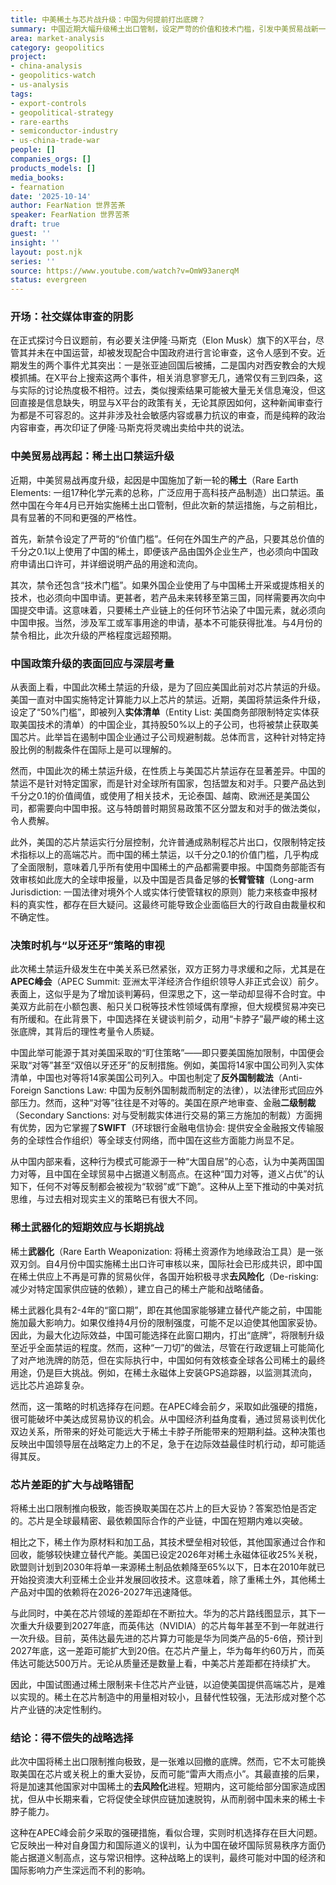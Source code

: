 ```yaml
---
title: 中美稀土与芯片战升级：中国为何提前打出底牌？
summary: 中国近期大幅升级稀土出口管制，设定严苛的价值和技术门槛，引发中美贸易战新一轮紧张。本文将深入分析此次禁令与美国芯片禁运的异同，探讨中国此举的战略考量及其对全球供应链和中美关系的长短期影响，并质疑其决策的时机与潜在成效。
area: market-analysis
category: geopolitics
project:
- china-analysis
- geopolitics-watch
- us-analysis
tags:
- export-controls
- geopolitical-strategy
- rare-earths
- semiconductor-industry
- us-china-trade-war
people: []
companies_orgs: []
products_models: []
media_books:
- fearnation
date: '2025-10-14'
author: FearNation 世界苦茶
speaker: FearNation 世界苦茶
draft: true
guest: ''
insight: ''
layout: post.njk
series: ''
source: https://www.youtube.com/watch?v=OmW93anerqM
status: evergreen
---
```

### 开场：社交媒体审查的阴影

在正式探讨今日议题前，有必要关注伊隆·马斯克（Elon Musk）旗下的X平台，尽管其并未在中国运营，却被发现配合中国政府进行言论审查，这令人感到不安。近期发生的两个事件尤其突出：一是张亚迪回国后被捕，二是国内对西安教会的大规模抓捕。在X平台上搜索这两个事件，相关消息寥寥无几，通常仅有三到四条，这与实际的讨论热度极不相符。过去，类似搜索结果可能被大量无关信息淹没，但这回直接是信息缺失，明显与X平台的政策有关，无论其原因如何，这种新闻审查行为都是不可容忍的。这并非涉及社会敏感内容或暴力抗议的审查，而是纯粹的政治内容审查，再次印证了伊隆·马斯克将灵魂出卖给中共的说法。

### 中美贸易战再起：稀土出口禁运升级

近期，中美贸易战再度升级，起因是中国施加了新一轮的**稀土**（Rare Earth Elements: 一组17种化学元素的总称，广泛应用于高科技产品制造）出口禁运。虽然中国在今年4月已开始实施稀土出口管制，但此次新的禁运措施，与之前相比，具有显著的不同和更强的严格性。

首先，新禁令设定了严苛的“价值门槛”。任何在外国生产的产品，只要其总价值的千分之0.1以上使用了中国的稀土，即便该产品由国外企业生产，也必须向中国政府申请出口许可，并详细说明产品的用途和流向。

其次，禁令还包含“技术门槛”。如果外国企业使用了与中国稀土开采或提炼相关的技术，也必须向中国申请。更甚者，若产品未来转移至第三国，同样需要再次向中国提交申请。这意味着，只要稀土产业链上的任何环节沾染了中国元素，就必须向中国申报。当然，涉及军工或军事用途的申请，基本不可能获得批准。与4月份的禁令相比，此次升级的严格程度远超预期。

### 中国政策升级的表面回应与深层考量

从表面上看，中国此次稀土禁运的升级，是为了回应美国此前对芯片禁运的升级。美国一直对中国实施特定计算能力以上芯片的禁运。近期，美国将禁运条件升级，设定了“50%门槛”，即被列入**实体清单**（Entity List: 美国商务部限制特定实体获取美国技术的清单）的中国企业，其持股50%以上的子公司，也将被禁止获取美国芯片。此举旨在遏制中国企业通过子公司规避制裁。总体而言，这种针对特定持股比例的制裁条件在国际上是可以理解的。

然而，中国此次的稀土禁运升级，在性质上与美国芯片禁运存在显著差异。中国的禁运不是针对特定国家，而是针对全球所有国家，包括盟友和对手。只要产品达到千分之0.1的价值阈值，或使用了相关技术，无论泰国、越南、欧洲还是美国公司，都需要向中国申报。这与特朗普时期贸易政策不区分盟友和对手的做法类似，令人费解。

此外，美国的芯片禁运实行分层控制，允许普通成熟制程芯片出口，仅限制特定技术指标以上的高端芯片。而中国的稀土禁运，以千分之0.1的价值门槛，几乎构成了全面限制，意味着几乎所有使用中国稀土的产品都需要申报。中国商务部能否有效审核如此庞大的全球申报量，以及中国是否具备足够的**长臂管辖**（Long-arm Jurisdiction: 一国法律对境外个人或实体行使管辖权的原则）能力来核查申报材料的真实性，都存在巨大疑问。这最终可能导致企业面临巨大的行政自由裁量权和不确定性。

### 决策时机与“以牙还牙”策略的审视

此次稀土禁运升级发生在中美关系已然紧张，双方正努力寻求缓和之际，尤其是在**APEC峰会**（APEC Summit: 亚洲太平洋经济合作组织领导人非正式会议）前夕。表面上，这似乎是为了增加谈判筹码，但深思之下，这一举动却显得不合时宜。中美双方此前在小额包裹、船只关口税等技术性领域偶有摩擦，但大规模贸易冲突已有所缓和。在此背景下，中国选择在关键谈判前夕，动用“卡脖子”最严峻的稀土这张底牌，其背后的理性考量令人质疑。

中国此举可能源于其对美国采取的“盯住策略”——即只要美国施加限制，中国便会采取“对等”甚至“双倍以牙还牙”的反制措施。例如，美国将14家中国公司列入实体清单，中国也对等将14家美国公司列入。中国也制定了**反外国制裁法**（Anti-Foreign Sanctions Law: 中国为反制外国制裁而制定的法律），以法律形式回应外部压力。然而，这种“对等”往往是不对等的。美国在原产地审查、金融**二级制裁**（Secondary Sanctions: 对与受制裁实体进行交易的第三方施加的制裁）方面拥有优势，因为它掌握了**SWIFT**（环球银行金融电信协会: 提供安全金融报文传输服务的全球性合作组织）等全球支付网络，而中国在这些方面能力尚显不足。

从中国内部来看，这种行为模式可能源于一种“大国自居”的心态，认为中美两国国力对等，且中国在全球贸易中占据道义制高点。在这种“国力对等，道义占优”的认知下，任何不对等反制都会被视为“软弱”或“下跪”。这种从上至下推动的中美对抗思维，与过去相对现实主义的策略已有很大不同。

### 稀土武器化的短期效应与长期挑战

稀土**武器化**（Rare Earth Weaponization: 将稀土资源作为地缘政治工具）是一张双刃剑。自4月份中国实施稀土出口许可审核以来，国际社会已形成共识，即中国在稀土供应上不再是可靠的贸易伙伴，各国开始积极寻求**去风险化**（De-risking: 减少对特定国家供应链的依赖），建立自己的稀土产能和战略储备。

稀土武器化具有2-4年的“窗口期”，即在其他国家能够建立替代产能之前，中国能施加最大影响力。如果仅维持4月份的限制强度，可能不足以迫使其他国家妥协。因此，为最大化边际效益，中国可能选择在此窗口期内，打出“底牌”，将限制升级至近乎全面禁运的程度。然而，这种“一刀切”的做法，尽管在行政逻辑上可能简化了对产地洗牌的防范，但在实际执行中，中国如何有效核查全球各公司稀土的最终用途，仍是巨大挑战。例如，在稀土永磁体上安装GPS追踪器，以监测其流向，远比芯片追踪复杂。

然而，这一策略的时机选择存在问题。在APEC峰会前夕，采取如此强硬的措施，很可能破坏中美达成贸易协议的机会。从中国经济利益角度看，通过贸易谈判优化双边关系，所带来的好处可能远大于稀土卡脖子所能带来的短期利益。这种决策也反映出中国领导层在战略定力上的不足，急于在边际效益最佳时机行动，却可能适得其反。

### 芯片差距的扩大与战略错配

将稀土出口限制推向极致，能否换取美国在芯片上的巨大妥协？答案恐怕是否定的。芯片是全球最精密、最依赖国际合作的产业链，中国在短期内难以突破。

相比之下，稀土作为原材料和加工品，其技术壁垒相对较低，其他国家通过合作和回收，能够较快建立替代产能。美国已设定2026年对稀土永磁体征收25%关税，欧盟则计划到2030年将单一来源稀土制品依赖降至65%以下，日本在2010年就已开始投资澳大利亚稀土企业并发展回收技术。这意味着，除了重稀土外，其他稀土产品对中国的依赖将在2026-2027年迅速降低。

与此同时，中美在芯片领域的差距却在不断拉大。华为的芯片路线图显示，其下一次重大升级要到2027年底，而英伟达（NVIDIA）的芯片每年甚至不到一年就进行一次升级。目前，英伟达最先进的芯片算力可能是华为同类产品的5-6倍，预计到2027年底，这一差距可能扩大到20倍。在芯片产量上，华为每年约60万片，而英伟达可能达500万片。无论从质量还是数量上看，中美芯片差距都在持续扩大。

因此，中国试图通过稀土限制来卡住芯片产业链，以迫使美国提供高端芯片，是难以实现的。稀土在芯片制造中的用量相对较小，且替代性较强，无法形成对整个芯片产业链的决定性制约。

### 结论：得不偿失的战略选择

此次中国将稀土出口限制推向极致，是一张难以回撤的底牌。然而，它不太可能换取美国在芯片或关税上的重大妥协，反而可能“雷声大雨点小”。其最直接的后果，将是加速其他国家对中国稀土的**去风险化**进程。短期内，这可能给部分国家造成困扰，但从中长期来看，它将促使全球供应链加速脱钩，从而削弱中国未来的稀土卡脖子能力。

这种在APEC峰会前夕采取的强硬措施，看似合理，实则时机选择存在巨大问题。它反映出一种对自身国力和国际道义的误判，认为中国在破坏国际贸易秩序方面仍能占据道义制高点，这与常识相悖。这种战略上的误判，最终可能对中国的经济和国际影响力产生深远而不利的影响。